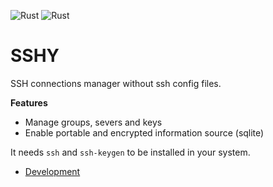 ![Rust](https://img.shields.io/badge/Rust:1.81-black?style=for-the-badge&logo=rust&logoColor=#E57324)
![Rust](https://img.shields.io/badge/Sqlite:1.70-blue?style=for-the-badge&logo=sqlite&logoColor=#E57324)
# SSHY
SSH connections manager without ssh config files.

**Features**  
- Manage groups, severs and keys
- Enable portable and encrypted information source (sqlite)

It needs `ssh` and `ssh-keygen` to be installed in your system.

- [Development](./README/dev.md)
